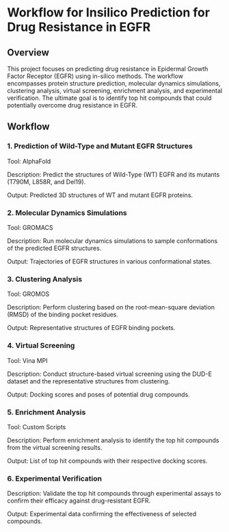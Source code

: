 # Workflow for Insilico Prediction for Drug Resistance in EGFR
## Overview

This project focuses on predicting drug resistance in Epidermal Growth Factor Receptor (EGFR) using in-silico methods. The workflow encompasses protein structure prediction, molecular dynamics simulations, clustering analysis, virtual screening, enrichment analysis, and experimental verification. The ultimate goal is to identify top hit compounds that could potentially overcome drug resistance in EGFR.

## Workflow
### 1. Prediction of Wild-Type and Mutant EGFR Structures
Tool: AlphaFold

Description: Predict the structures of Wild-Type (WT) EGFR and its mutants (T790M, L858R, and Del19).

Output: Predicted 3D structures of WT and mutant EGFR proteins.

### 2. Molecular Dynamics Simulations
Tool: GROMACS

Description: Run molecular dynamics simulations to sample conformations of the predicted EGFR structures.

Output: Trajectories of EGFR structures in various conformational states.

### 3. Clustering Analysis
Tool: GROMOS

Description: Perform clustering based on the root-mean-square deviation (RMSD) of the binding pocket residues.

Output: Representative structures of EGFR binding pockets.

### 4. Virtual Screening
Tool: Vina MPI

Description: Conduct structure-based virtual screening using the DUD-E dataset and the representative structures from clustering.

Output: Docking scores and poses of potential drug compounds.

### 5. Enrichment Analysis
Tool: Custom Scripts

Description: Perform enrichment analysis to identify the top hit compounds from the virtual screening results.

Output: List of top hit compounds with their respective docking scores.

### 6. Experimental Verification
Description: Validate the top hit compounds through experimental assays to confirm their efficacy against drug-resistant EGFR.

Output: Experimental data confirming the effectiveness of selected compounds.
